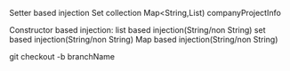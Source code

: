 Setter based injection
Set collection
Map<String,List<Project>) companyProjectInfo

Constructor based injection:
list based injection(String/non String)
set based injection(String/non String)
Map based injection(String/non String)

<import resource="classpath:anotherXXML.xml" />

git checkout -b branchName